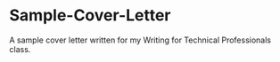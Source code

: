 # Sample-Cover-Letter
A sample cover letter written for my Writing for Technical Professionals class. 

